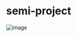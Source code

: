 # semi-project
![image](https://github.com/wowns-choi/semi-project/assets/156267654/ef134f1f-cf7e-421c-8fbd-4c4fdfe2e991)
